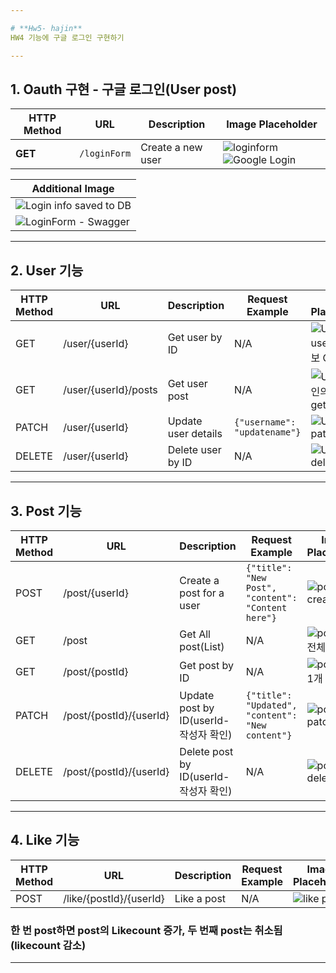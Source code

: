 ```yaml
---

# **Hw5- hajin**  
HW4 기능에 구글 로그인 구현하기 

---
```

## 1. Oauth 구현 - 구글 로그인(User post)

| **HTTP Method** | **URL**              | **Description**      | **Image Placeholder**                                                                                                            |
|-----------------|----------------------|----------------------|-----------------------------------------------------------------------------------------------------------------------------------|
| **GET**         | `/loginForm`         | Create a new user   | ![loginform](https://github.com/user-attachments/assets/448eac66-6c6b-43e9-860b-72640f3b8273) ![Google Login](https://github.com/user-attachments/assets/536ac83d-c57c-43a5-9314-94a875eac0d2) |

| **Additional Image**                                                                                              |
|------------------------------------------------------------------------------------------------------------------------|
| ![Login info saved to DB](https://github.com/user-attachments/assets/5a92f0bd-48a9-42ff-9303-86a279f3d034)             |
| ![LoginForm - Swagger](https://github.com/user-attachments/assets/f614536b-d53d-4300-b23d-52efda553607)               |

--- 


## 2. User 기능

| HTTP Method | URL                    | Description         | Request Example                 | Image Placeholder       |
|-------------|------------------------|---------------------|---------------------------------|-------------------------|
| GET         | /user/{userId}          | Get user by ID      | N/A                             | ![User-user 개인 정보 GET](https://github.com/user-attachments/assets/9c20761f-d780-4047-a2cd-bc7615959932) | 
| GET         | /user/{userId}/posts          | Get user post      | N/A                             |  ![User- 개인의 post get](https://github.com/user-attachments/assets/8dd2aabc-5d86-4bd3-9714-83125e0e0761) |
| PATCH       | /user/{userId}          | Update user details | `{"username": "updatename"}`   | ![User-patch](https://github.com/user-attachments/assets/36677545-4d10-4845-a4bb-4da6b4061d89) |
| DELETE      | /user/{userId}          | Delete user by ID   | N/A                             | ![User-delete](https://github.com/user-attachments/assets/964720af-3311-4582-8530-2a0a97e2f6d0) |

---

## 3. Post 기능

| HTTP Method | URL                          | Description                    | Request Example               | Image Placeholder       |
|-------------|------------------------------|--------------------------------|-------------------------------|-------------------------|
| POST        | /post/{userId}           | Create a post for a user       | `{"title": "New Post", "content": "Content here"}` | ![post-create](https://github.com/user-attachments/assets/6423c876-25ba-4441-be8d-5a705a6be94c) |
| GET         | /post | Get All post(List)                | N/A                           |![post-get 전체](https://github.com/user-attachments/assets/728a3fc4-2eb5-4563-8fbb-e884a6b6dd51)  |
| GET         | /post/{postId} | Get post by ID                 | N/A                           | ![post - get 1개](https://github.com/user-attachments/assets/9875841a-0825-405a-8407-ba895562a6aa)   |
| PATCH       | /post/{postId}/{userId}  | Update post by ID(userId-작성자 확인)            | `{"title": "Updated", "content": "New content"}` | ![post-patch](https://github.com/user-attachments/assets/54a787b6-61f8-4011-9586-85c037e3ed23) |
| DELETE      | /post/{postId}/{userId}  | Delete post by ID(userId-작성자 확인)        | N/A                           | ![post-delete](https://github.com/user-attachments/assets/2bc6d154-5aab-4a92-8aa1-b7bc0559b34e) |

---

## 4. Like 기능

| HTTP Method | URL                            | Description                    | Request Example | Image Placeholder |
|-------------|--------------------------------|--------------------------------|-----------------|-------------------|
| POST        | /like/{postId}/{userId}            | Like a post                    | N/A             | ![like post](https://github.com/user-attachments/assets/410163b9-8503-4a7b-934e-c6aa7069c0a8)    |

### 한 번 post하면 post의 Likecount 증가, 두 번째 post는 취소됨(likecount 감소)

---


